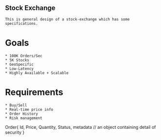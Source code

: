 ## Stock Exchange
	This is general design of a stock-exchange which has some specifications.

# Goals
	* 100K Orders/Sec
	* 5K Stocks
	* GeoSpecific
	* Low-Latency
	* Highly Available + Scalable
	
# Requirements
	* Buy/Sell
	* Real-time price info
	* Order History
	* Risk management


Order{
	Id,
	Price,
	Quantity,
	Status,
	metadata // an object containing detail of security
}